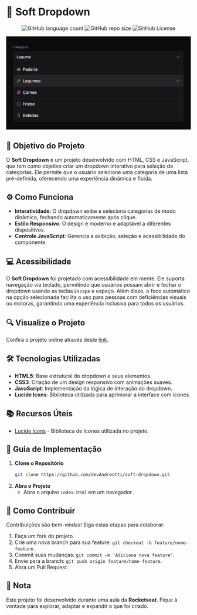 <!-- Projeto Finalizado -->
# 🔽 Soft Dropdown
<p align="center">
  <!-- Contador de linguagens do GitHub -->
  <img alt="GitHub language count" src="https://img.shields.io/github/languages/count/devAndreotti/soft-dropdown?color=FFF&labelColor=635184&style=flat-square">
  <!-- Tamanho do repositório no GitHub -->
  <img alt="GitHub repo size" src="https://img.shields.io/github/repo-size/devAndreotti/soft-dropdown?color=FFF&labelColor=635184&style=flat-square">
  <!-- Licença do GitHub -->
  <img alt="GitHub License" src="https://img.shields.io/github/license/devAndreotti/devAndreotti?color=FFF&labelColor=635184&style=flat-square">
</p>

<div align="center">
  <img src="./drop.png" alt="Dropdown Banner"/>
</div>

## 🎯 Objetivo do Projeto
O **Soft Dropdown** é um projeto desenvolvido com HTML, CSS e JavaScript, que tem como objetivo criar um dropdown interativo para seleção de categorias. Ele permite que o usuário selecione uma categoria de uma lista pré-definida, oferecendo uma experiência dinâmica e fluida.

## ⚙️ Como Funciona
- **Interatividade**: O dropdown exibe e seleciona categorias de modo dinâmico, fechando automaticamente após clique.
- **Estilo Responsivo**: O design é moderno e adaptável a diferentes dispositivos.
- **Controle JavaScript**: Gerencia a exibição, seleção e acessibilidade do componente.

## 💻 Acessibilidade
O **Soft Dropdown** foi projetado com acessibilidade em mente. Ele suporta navegação via teclado, permitindo que usuários possam abrir e fechar o dropdown usando as teclas `Escape` e espaço. Além disso, o foco automático na opção selecionada facilita o uso para pessoas com deficiências visuais ou motoras, garantindo uma experiência inclusiva para todos os usuários.

## 🔍 Visualize o Projeto
Confira o projeto online através deste [link](https://devandreotti.github.io/soft-dropdown/).

## 🛠 Tecnologias Utilizadas
- **HTML5**: Base estrutural do dropdown e seus elementos.
- **CSS3**: Criação de um design responsivo com animações suaves.
- **JavaScript**: Implementação da lógica de interação do dropdown.
- **Lucide Icons**: Biblioteca utilizada para aprimorar a interface com ícones.

## 📚 Recursos Úteis
- [Lucide Icons](https://lucide.dev) - Biblioteca de ícones utilizada no projeto.

## 🧭 Guia de Implementação
1. **Clone o Repositório**
   ```bash
   git clone https://github.com/devAndreotti/soft-dropdown.git
   ```
2. **Abra o Projeto**
   - Abra o arquivo `index.html` em um navegador.

## 💪 Como Contribuir
Contribuições são bem-vindas! Siga estas etapas para colaborar:
1. Faça um fork do projeto.
2. Crie uma nova branch para sua feature: `git checkout -b feature/nome-feature`.
3. Commit suas mudanças: `git commit -m 'Adiciona nova feature'`.
4. Envie para a branch: `git push origin feature/nome-feature`.
5. Abra um Pull Request.

## 📝 Nota
Este projeto foi desenvolvido durante uma aula da **Rocketseat**. Fique à vontade para explorar, adaptar e expandir o que foi criado.
